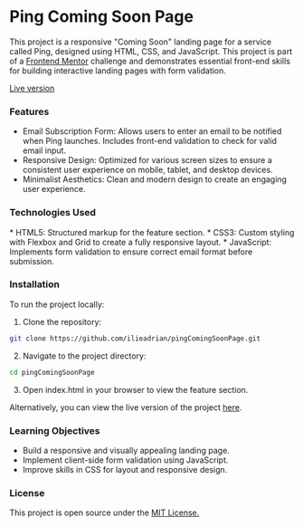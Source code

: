 <h1>Ping Coming Soon Page</h1>

This project is a responsive "Coming Soon" landing page for a service called Ping, designed using HTML, CSS, and JavaScript. This project is part of a [Frontend Mentor](https://www.frontendmentor.io/) challenge and demonstrates essential front-end skills for building interactive landing pages with form validation. 

[Live version](https://pingcomingsoonia.netlify.app)

<h3>Features</h3>

  * Email Subscription Form: Allows users to enter an email to be notified when Ping launches. Includes front-end validation to check for valid email input.
  * Responsive Design: Optimized for various screen sizes to ensure a consistent user experience on mobile, tablet, and desktop devices.
  * Minimalist Aesthetics: Clean and modern design to create an engaging user experience.

<h3>Technologies Used</h3>
  * HTML5: Structured markup for the feature section.
  * CSS3: Custom styling with Flexbox and Grid to create a fully responsive layout.
  * JavaScript: Implements form validation to ensure correct email format before submission.

<h3>Installation</h3>

To run the project locally:

  1. Clone the repository:

   ```sh
   git clone https://github.com/ilieadrian/pingComingSoonPage.git
   ```

  2. Navigate to the project directory:

   ```sh
   cd pingComingSoonPage
   ```

 3. Open index.html in your browser to view the feature section.

Alternatively, you can view the live version of the project [here](https://pingcomingsoonia.netlify.app).

<h3>Learning Objectives</h3>

  * Build a responsive and visually appealing landing page.
  * Implement client-side form validation using JavaScript.
  * Improve skills in CSS for layout and responsive design. 


<h3>License</h3>

This project is open source under the [MIT License.](https://opensource.org/license/mit)
